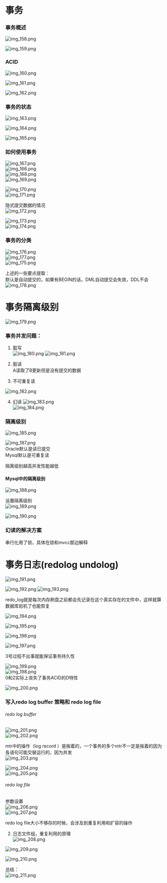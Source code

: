# 事务

### 事务概述  
![img_158.png](img_158.png)    

![img_159.png](img_159.png)   


### ACID
![img_160.png](img_160.png) 

![img_161.png](img_161.png)  


![img_162.png](img_162.png)   
   


### 事务的状态   
![img_163.png](img_163.png)    

![img_164.png](img_164.png)    

![img_165.png](img_165.png)   


### 如何使用事务   
![img_167.png](img_167.png)    
![img_166.png](img_166.png)   
![img_168.png](img_168.png)  
![img_169.png](img_169.png)


![img_170.png](img_170.png)      
![img_171.png](img_171.png)   


隐式提交数据的情况   
![img_172.png](img_172.png)     

![img_173.png](img_173.png)     
![img_174.png](img_174.png)       


### 事务的分类   
![img_176.png](img_176.png)  
![img_177.png](img_177.png)    
![img_175.png](img_175.png)   



上述的一些要点提取：  
默认是自动提交的，如果有BEGIN的话，DML自动提交会失效，DDL不会      
![img_178.png](img_178.png)     

# 事务隔离级别    
![img_179.png](img_179.png)      


### 事务并发问题：    
1. 脏写   
![img_180.png](img_180.png)
![img_181.png](img_181.png)    



2. 脏读   
A读取了B更新但是没有提交的数据   
3. 不可重复读   

![img_182.png](img_182.png)   


4. 幻读
![img_183.png](img_183.png)    
![img_184.png](img_184.png)    

### 隔离级别   
![img_185.png](img_185.png)

![img_187.png](img_187.png)    
Oracle默认是读已提交      
Mysql默认是可重复读    


隔离级别越高并发性能越低       


#### Mysql中的隔离级别    
![img_188.png](img_188.png)  

设置隔离级别   
![img_189.png](img_189.png)    

![img_190.png](img_190.png)      




### 幻读的解决方案   
串行化用了锁，具体在锁和mvcc那边解释   



# 事务日志(redolog undolog)   
![img_191.png](img_191.png)      


![img_192.png](img_192.png)   ![img_193.png](img_193.png)        



redo_log就是每次内存刷盘之前都会先记录在这个真实存在的文件中，这样就算数据库宕机了也能恢复    






![img_194.png](img_194.png)      




![img_195.png](img_195.png)     


![img_196.png](img_196.png)    

![img_197.png](img_197.png)    

3号过程不出事就能保证事务持久性      

![img_199.png](img_199.png)   
![img_198.png](img_198.png)    
0和2实际上丧失了事务ACID的D特性   

![img_200.png](img_200.png)  



### 写入redo log buffer 策略和 redo log file     

###### redo log buffer   
![img_201.png](img_201.png)   
![img_202.png](img_202.png)    

mtr中的操作（log record ）是挨着的，一个事务的多个mtr不一定是挨着的因为各语句可能交替运行的，因为并发   
![img_203.png](img_203.png)    

![img_204.png](img_204.png)   
![img_205.png](img_205.png)    


###### redo log file   
参数设置   
![img_206.png](img_206.png)   
![img_207.png](img_207.png)   


redo log file大小不够存的时候，会涉及到重复利用和扩容的操作   

2. 日志文件组，重复利用的原理     
![img_208.png](img_208.png)     

![img_209.png](img_209.png)    

![img_210.png](img_210.png)    


总结：   
![img_211.png](img_211.png)   